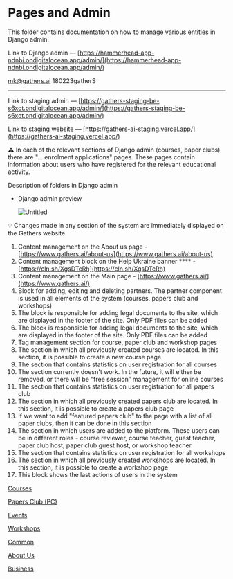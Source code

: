 # Pages and Admin

This folder contains documentation on how to manage various entities in Django admin. 

Link to Django admin — [https://hammerhead-app-ndnbi.ondigitalocean.app/admin/](https://hammerhead-app-ndnbi.ondigitalocean.app/admin/)

[mk@gathers.ai](mailto:mk@gathers.ai)
180223gatherS

---

Link to staging admin — [https://gathers-staging-be-s6xot.ondigitalocean.app/admin/](https://gathers-staging-be-s6xot.ondigitalocean.app/admin/)

Link to staging website — [https://gathers-ai-staging.vercel.app/](https://gathers-ai-staging.vercel.app/)

<aside>
⚠️ In each of the relevant sections of Django admin (courses, paper clubs) there are "... enrolment applications" pages. These pages contain information about users who have registered for the relevant educational activity.

</aside>

Description of folders in Django admin

- Django admin preview
    
    ![Untitled](Untitled.png)
    

<aside>
💡 Changes made in any section of the system are immediately displayed on the Gathers website

</aside>

1. Content management on the About us page  - [https://www.gathers.ai/about-us](https://www.gathers.ai/about-us)
2. Content management block on the Help Ukraine banner **** - [https://cln.sh/XgsDTcRh](https://cln.sh/XgsDTcRh)
3. Content management on the Main page - [https://www.gathers.ai/](https://www.gathers.ai/)
4. Block for adding, editing and deleting partners. The partner component is used in all elements of the system (courses, papers club and workshops)
5. The block is responsible for adding legal documents to the site, which are displayed in the footer of the site. Only PDF files can be added
6. The block is responsible for adding legal documents to the site, which are displayed in the footer of the site. Only PDF files can be added
7. Tag management section for course, paper club and workshop pages
8. The section in which all previously created courses are located. In this section, it is possible to create a new course page
9. The section that contains statistics on user registration for all courses
10. The section currently doesn't work. In the future, it will either be removed, or there will be “free session” management for online courses
11. The section that contains statistics on user registration for all papers club
12. The section in which all previously created papers club are located. In this section, it is possible to create a papers club page
13. If we want to add "featured papers club" to the page with a list of all paper clubs, then it can be done in this section
14. The section in which users are added to the platform. These users can be in different roles - course reviewer, course teacher, guest teacher, paper club host, paper club guest host, or workshop teacher
15. The section that contains statistics on user registration for all workshops
16. The section in which all previously created workshops are located. In this section, it is possible to create a workshop page
17. This block shows the last actions of users in the system

[Courses](Courses%2073fd3ad3bcc7460993baf791c0c1cdb3.md)

[Papers Club (PC) ](Papers%20Club%20(PC)%204a30abd77bcf45e5882b85ddf1f57583.md)

[Events](Events%20356bb4dbb5e64da988b8394c9983adf8.md)

[Workshops](Workshops%20284f58c203e845ddbfd494e7e85d67af.md)

[Common](Common%20e804422ef1a44cecbd951902f91b4e1a.md)

[About Us](About%20Us%20e9fd2c87ff314ae8ab649e6e754e8cf4.md)

[Business](Business%207c848fb6772e47c49df52fad1c5bfe17.md)